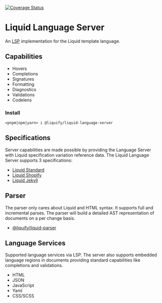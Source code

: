 [![Coverage Status](https://coveralls.io/repos/github/panoply/vscode-liquid/badge.svg?branch=2.4.0)](https://coveralls.io/github/panoply/vscode-liquid?branch=2.4.0)

# Liquid Language Server

An [LSP](#) implementation for the Liquid template language.

## Capabilities

- Hovers
- Completions
- Signatures
- Formatting
- Diagnostics
- Validations
- Codelens

### Install

```
<pnpm|npm|yarn> i @liquify/liquid-language-server
```

## Specifications

Server capabilities are made possible by providing the Language Server with Liquid specification variation reference data. The Liquid Language Server supports 3 specifications:

- [Liquid Standard](#)
- [Liquid Shopify](#)
- [Liquid Jekyll](#)

## Parser

The parser only cares about Liquid and HTML syntax. It supports full and incremental parses. The parser will build a detailed AST representation of documents on a per change basis.

- [@liquify/liquid-parser](#)

## Language Services

Supported language services via LSP. The server also supports embedded language regions in documents providing standard capabilities like completions and validations.

- HTML
- JSON
- JavaScript
- Yaml
- CSS/SCSS
